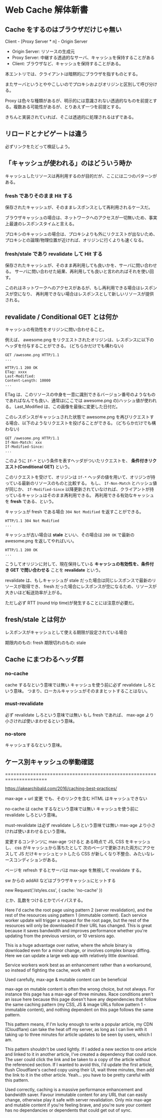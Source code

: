 # Web Cache 解体新書


## Cache をするのはブラウザだけじゃ無い

Client - [Proxy Server * n] - Origin Server


- Origin Server: リソースの生成元
- Proxy Server: 中継する透過的なサーバ、キャッシュを保持することがある
- Client: ブラウザなど、キャッシュを保持することがある。

本エントリでは、クライアントは暗黙的にブラウザを指すものとする。

またサーバというとややこしいのでプロキシおよびオリジンと区別して呼び分ける。

Proxy は色々な種類があるが、明示的には意識されない透過的なものを前提とする。複数ある可能性があるが、とりあえず一つを前提とする。

きちんと実装されていれば、そこは透過的に処理されるはずである。



## リロードとナビゲートは違う

必ずリンクをたどって検証しよう。


## 「キャッシュが使われる」のはどういう時か

キャッシュしたリソースは再利用するのが目的だが、ここには二つのパターンがある。

### fresh でありそのまま Hit する

保存されたキャッシュが、そのままレスポンスとして再利用されるケースだ。

ブラウザキャッシュの場合は、ネットワークへのアクセスが一切無いため、事実上最速のレスポンスタイムと言える。

プロキシのキャッシュの場合は、プロキシよりも外にリクエストが出ないため、プロキシとの論理/物理位置が近ければ、オリジンに行くよりも速くなる。


### fresh/stale であり revalidate して Hit する

保存されたキャッシュが、そのまま再利用しても良いかを、サーバに問い合わせる。
サーバに問い合わせた結果、再利用しても良いと言われればそれを使い回す。

このれはネットワークへのアクセスがあるが、もし再利用できる場合はレスポンスが空になり、
再利用できない場合はレスポンスとして新しいリソースが提供される。





## revalidate / Conditional GET とは何か

キャッシュの有効性をオリジンに問い合わせること。

例えば、 awesome.png をリクエストされたオリジンは、レスポンスに以下のヘッダを付与することができる。
(どちらかだけでも構わない)

```
GET /awesome.png HTTP/1.1
...
```


```
HTTP/1.1 200 OK
ETag: xxxx
Last-Modified:
Content-Length: 10000
...
```

ETag は、このリソースの中身を一意に識別できるバージョン番号のようなものであればなんでも良い、通常は(ここでは awesome.png の)ハッシュ値が使われる。
Last_Modified は、この画像を最後に変更した日付だ。


このレスポンスがキャッシュされた状態で awesome.png を再びリクエストする場合、以下のようなリクエストを投げることができる。
(どちらかだけでも構わない)


```
GET /awesome.png HTTP/1.1
If-Non-Match: xxx
If-Modified-Since:
...
```

このように `If-*` という条件を表すヘッダがついたリクエストを、 **条件付きリクエスト(Conditional GET)** という。

このリクエストを受けて、オリジンは `If-*` ヘッダの値を用いて、オリジンが持っている最新のリソースのものと比較する。
もし、 `If-Non-Match` とハッシュ値が同じか、 `If-Modified-Since` 以降更新されていなければ、クライアントが持っているキャッシュはそのまま再利用できる。
再利用できる有効なキャッシュを **fresh** である、という。

キャッシュが fresh である場合 `304 Not Modified` を返すことができる。

```
HTTP/1.1 304 Not Modified
...
```

キャッシュが古い場合は **stale** といい、その場合は `200 OK` で最新の awesome.png を返してやればいい。


```
HTTP/1.1 200 OK
...
```

こうしてオリジンに対して、現在保持している **キャッシュの有効性を、条件付き GET で問い合わせる** ことを **revalidate** という。

revalidate は、もしキャッシュが stale だった場合は同じレスポンスで最新のリソースが取得でき、
fresh だった場合にレスポンスが空になるため、リソースが大きいほど転送効率が上がる。

ただし必ず RTT (round trip time)が発生することには注意が必要だ。


## fresh/stale とは何か

レスポンスがキャッシュとして使える期限が設定されている場合

期限内のもの: fresh
期限切れのもの: stale


## Cache にまつわるヘッダ群


### no-cache

cache するなという意味では無い
キャッシュを使う前に必ず revalidate しろという意味。
つまり、ローカルキャッシュがそのままヒットすることはない。


### must-revalidate

必ず revalidate しろという意味では無い
もし fresh であれば、 max-age より小さければ使いまわせるという意味。


### no-store

キャッシュするなという意味。



## ケース別キャッシュの挙動確認









=====================================================================

https://jakearchibald.com/2016/caching-best-practices/

max-age + url 変更
でも、そのリンクを含む HTML はキャッシュできない


no-cache は cache するなという意味では無い
キャッシュを使う前に revalidate しろという意味。

must-revalidate は必ず revalidate しろという意味では無い
max-age より小さければ使いまわせるという意味。

変更するコンテンツに max-age つけると
ある時点で JS, CSS をキャッシュし、 css がキャッシュから落ちたとして
次のページで更新された両方にアクセスして JS だけキャッシュヒットしたら
CSS が新しくなり不整合、みたいなレースコンディションがある。

ページを refresh するとサーバは max-age を無視して revalidate する。


sw からの addAll などはブラウザキャッシュにヒットする

new Request('/styles.css', { cache: 'no-cache' })

とか、乱数をつけるとかでバイパスする。


Here I'd cache the root page using pattern 2 (server revalidation), and the rest of the resources using pattern 1 (immutable content).
Each service worker update will trigger a request for the root page, but the rest of the resources will only be downloaded if their URL has changed.
This is great because it saves bandwidth and improves performance whether you're updating from the previous version, or 10 versions ago.

This is a huge advantage over native, where the whole binary is downloaded even for a minor change, or involves complex binary diffing.
Here we can update a large web app with relatively little download.

Service workers work best as an enhancement rather than a workaround, so instead of fighting the cache, work with it!

Used carefully, max-age & mutable content can be beneficial

max-age on mutable content is often the wrong choice, but not always.
For instance this page has a max-age of three minutes.
Race conditions aren't an issue here because this page doesn't have any dependencies that follow the same caching pattern (my CSS, JS & image URLs follow pattern 1 - immutable content), and nothing dependent on this page follows the same pattern.

This pattern means, if I'm lucky enough to write a popular article, my CDN (Cloudflare) can take the heat off my server, as long as I can live with it taking up to three minutes for article updates to be seen by users, which I am.

This pattern shouldn't be used lightly.
If I added a new section to one article and linked to it in another article, I've created a dependency that could race.
The user could click the link and be taken to a copy of the article without the referenced section.
If I wanted to avoid this, I'd update the first article, flush Cloudflare's cached copy using their UI, wait three minutes, then add the link to it in the other article.
Yeah… you have to be pretty careful with this pattern.

Used correctly, caching is a massive performance enhancement and bandwidth saver.
Favour immutable content for any URL that can easily change, otherwise play it safe with server revalidation.
Only mix max-age and mutable content if you're feeling brave, and you're sure your content has no dependancies or dependents that could get out of sync.


